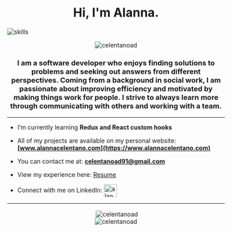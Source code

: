 <h1 align="center">Hi, I'm Alanna.</h1>
<img align="center" src="https://i.imgur.com/g8BzUka.png" alt="skills" />
<p align="center"> <img src="https://komarev.com/ghpvc/?username=celentanoad&label=Profile%20views&color=0e75b6&style=flat" alt="celentanoad" /> </p>


<h3 align="center">I am a software developer who enjoys finding solutions to problems and seeking out answers from different perspectives. Coming from a background in social work, I am passionate about improving efficiency and motivated by making things work for people. I strive to always learn more through communicating with others and working with a team.</h3>
<hr>

- I’m currently learning **Redux and React custom hooks**

- All of my projects are available on my personal website:  **[www.alannacelentano.com](https://www.alannacelentano.com)**

- You can contact me at: **celentanoad91@gmail.com**

- View my experience here: [Resume](https://docs.google.com/document/d/1DzU0RhrWPPoPhbqs50U9sWM8RMPTfyqisIVEBFWGNZw/edit)

- Connect with me on LinkedIn: <a href="https://linkedin.com/in/alanna-celentano" target="blank"><img align="center" src="https://img.flaticon.com/icons/png/512/174/174857.png?size=1200x630f&pad=10,10,10,10&ext=png" alt="alanna-celentano" height="30" /> </a>

<hr>

<div align="center">&nbsp;<img align="center" src="https://github-readme-stats.vercel.app/api?username=celentanoad&show_icons=true&locale=en&theme=slateorange" alt="celentanoad" /></div>

<div align="center"><img align="center" src="https://github-readme-stats.vercel.app/api/top-langs?username=celentanoad&show_icons=true&locale=en&layout=compact&theme=slateorange" alt="celentanoad" /></div>
